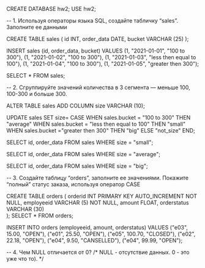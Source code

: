 CREATE DATABASE hw2;
USE hw2;

-- 1. Используя операторы языка SQL, создайте табличку “sales”. Заполните ее данными

CREATE TABLE sales
(
	id INT,
    order_data DATE,
    bucket VARCHAR (25)
);

INSERT sales (id, order_data, bucket) VALUES
(1, "2021-01-01", "100 to 300"),
(1, "2021-01-02", "100 to 300"),
(1, "2021-01-03", "less then equal to 100"),
(1, "2021-01-04", "100 to 300"),
(1, "2021-01-05", "greater then 300");

SELECT * FROM sales;

-- 2. Сгруппируйте значений количества в 3 сегмента — меньше 100, 100-300 и больше 300.

ALTER TABLE sales
ADD COLUMN size VARCHAR (10);

UPDATE sales SET size=
CASE
	WHEN sales.bucket = "100 to 300" THEN "average"
    WHEN sales.bucket = "less then equal to 100" THEN "small"
    WHEN sales.bucket ="greater then 300" THEN "big"
    ELSE "not_size"
END;

SELECT id, order_data FROM sales
WHERE size = "small";

SELECT id, order_data FROM sales
WHERE size = "average";

SELECT id, order_data FROM sales
WHERE size = "big";

-- 3. Создайте таблицу “orders”, заполните ее значениями. Покажите “полный” статус заказа, используя оператор CASE

CREATE TABLE orders
(
	orderid INT PRIMARY KEY AUTO_INCREMENT NOT NULL,
    employeeid VARCHAR (5) NOT NULL,
    amount FLOAT, 
    orderstatus VARCHAR (30)    
);
SELECT * FROM orders;

INSERT INTO orders (employeeid, amount, orderstatus) VALUES
("e03", 15.00, "OPEN"), 
("e01", 25.50, "OPEN"),
("e05", 100.70, "CLOSED"),
("e02", 22.18, "OPEN"),
("e04", 9.50, "CANSELLED"),
("e04", 99.99, "OPEN"); 

-- 4. Чем NULL отличается от 0?
/*
NULL - отсутствие данных.
0 - это уже что то). 
*/
